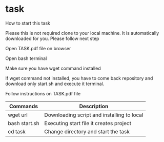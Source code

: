 # task

How to start this task

Please this is not required clone to your local machine. It is automatically downloaded for you. Please follow next step

Open TASK.pdf file on browser

Open bash terminal

Make sure you have wget command installed

If wget command not installed, you have to come back repository and download only start.sh and execute it terminal.

Follow instructions on TASK.pdf file

| Commands | Description |
|----------|----------|
| wget url | Downloading script and installing to local |
| bash start.sh | Executing start file it creates project |
| cd task | Change directory and start the task |
